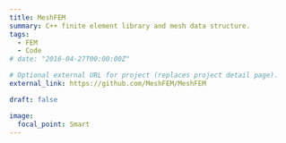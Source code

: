 ```yaml
---
title: MeshFEM
summary: C++ finite element library and mesh data structure.
tags:
  - FEM
  - Code
# date: "2016-04-27T00:00:00Z"

# Optional external URL for project (replaces project detail page).
external_link: https://github.com/MeshFEM/MeshFEM

draft: false

image:
  focal_point: Smart
---
```

